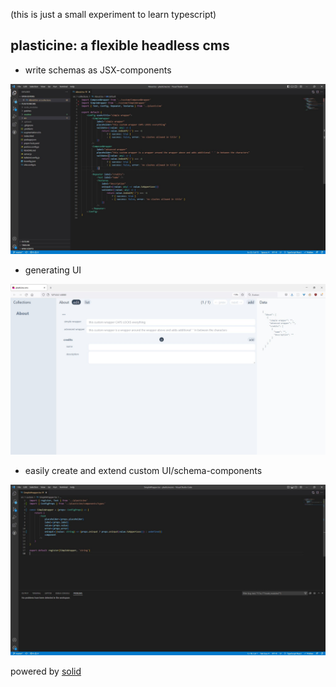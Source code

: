 (this is just a small experiment to learn typescript)

## plasticine: a flexible headless cms

- write schemas as JSX-components

![alt text](https://github.com/bigmistqke/plasticinecms/blob/master/readme/config.JPG)

- generating UI

![alt text](https://github.com/bigmistqke/plasticinecms/blob/master/readme/interface.jpg?raw=true)

- easily create and extend custom UI/schema-components

![alt text](https://github.com/bigmistqke/plasticinecms/blob/master/readme/wrapper.JPG?raw=true)

powered by [solid](https://www.solidjs.com/)
